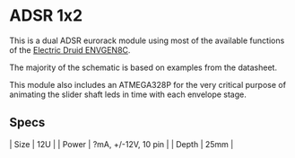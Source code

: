 # ADSR 1x2
This is a dual ADSR eurorack module using most of the available functions of the [Electric Druid ENVGEN8C](https://electricdruid.net/product/envgen8/).

The majority of the schematic is based on examples from the datasheet.

This module also includes an ATMEGA328P for the very critical purpose of animating the slider shaft leds in time with each envelope stage.

## Specs
| Size  | 12U |
| Power | ?mA, +/-12V, 10 pin |
| Depth | 25mm |
